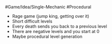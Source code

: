 #Game/Idea/Single-Mechanic #Procedural

- Rage game (jump king, getting over it)
- Short difficult levels
- Every death sends you back to a previous level
- There are negative levels and you start at 0
- Maybe procedural level generation